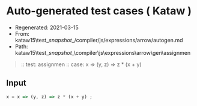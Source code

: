 # Auto-generated test cases ( Kataw )
- Regenerated: 2021-03-15
- From: kataw15\test\__snapshot__/compiler/js/expressions/arrow/autogen.md
- Path: kataw15\test\__snapshot__\compiler\js\expressions\arrow\gen\assignmen
> :: test: assignmen
> :: case: x => (y, z) => z * (x + y)
## Input

`````js
x = x => (y, z) => z * (x + y) ;
`````
